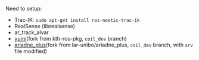 Need to setup:
- Trac-IK: `sudo apt-get install ros-noetic-trac-ik`
- RealSense (librealsense)
- ar_track_alvar
- [yumi](https://github.com/zhyma/yumi/tree/coil_dev)(fork from kth-ros-pkg, `coil_dev` branch)
- [ariadne_plus](https://github.com/zhyma/ariadne_plus/tree/coil_dev)(fork from lar-unibo/ariadne_plus, `coil_dev` branch, with `srv` file modified)
